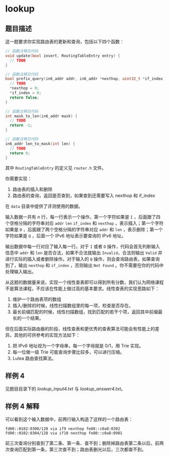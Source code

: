 # lookup

## 题目描述

这一题要求你实现路由表的更新和查询，包括以下四个函数：

```cpp
// 函数注释见代码
void update(bool insert, RoutingTableEntry entry) {
  // TODO
}

// 函数注释见代码
bool prefix_query(in6_addr addr, in6_addr *nexthop, uint32_t *if_index) {
  // TODO
  *nexthop = 0;
  *if_index = 0;
  return false;
}

// 函数注释见代码
int mask_to_len(in6_addr mask) {
  // TODO
  return -1;
}

// 函数注释见代码
in6_addr len_to_mask(int len) {
  // TODO
  return 0;
}
```

其中 `RoutingTableEntry` 的定义见 `router.h` 文件。

你需要实现：

1. 路由表的插入和删除
2. 路由表的查询，返回是否查到，如果查到还需要写入 nexthop 和 if_index

在 `data` 目录中提供了评测使用的数据。

输入数据一共有 $n$ 行，每一行表示一个操作，第一个字符如果是 `I` ，后面跟了四个空格分隔的字符串对应 `addr` `len` `if_index` 和 `nexthop` ，表示插入；第一个字符如果是 `D` ，后面跟了两个空格分隔的字符串对应 `addr` 和 `len` ，表示删除；第一个字符如果是 `Q` ，后面一个 IPv6 地址表示要查询的 IPv6 地址。

输出数据中每一行对应了输入每一行。对于 `I` 或者 `D` 操作，代码会首先判断输入信息中 `addr` 和 `len` 是否合法，如果不合法就输出 `Invalid`，合法则输出 `Valid` 并进行实际的插入或者删除操作。对于输入的 `Q` 操作，则会查询路由表，如果查询到了，输出 `nexthop` 和 `if_index` ，否则输出 `Not Found` 。你不需要在你的代码中处理输入输出。

从这题的数据量来说，实现一个线性查表即可以得到所有分数，我们认为网络课程不是算法课程，不应该在性能上做过高的基本要求。线性查表的实现思路如下：

1. 维护一个路由表项的数组
2. 插入/删除的时候，线性扫描数组里的每一项，检查是否存在。
3. 最长前缀匹配的时候，线性扫描数组，找到匹配的若干个项，返回其中前缀最长的一个结果。

但在后面实际路由器的阶段，线性查表和更优秀的查表算法可能会有性能上的差异。其他的可供参考的实现方法如下：

1. 把 IPv6 地址视为一个字母串，每一个字母就是 0/1，用 Trie 实现。
2. 每一位做一级 Trie 可能查询步骤比较多，可以进行压缩。
3. Lulea 路由查找算法。

## 样例 4

见题目目录下的 *lookup_input4.txt* 与 *lookup_answer4.txt*。

## 样例 4 解释

可以看到这个输入数据中，前两行输入构造了这样的一个路由表：

```text
fd00::0102:0300/120 via if9 nexthop fe80::c0a8:0302
fd00::0102:0304/128 via if10 nexthop fe80::c0a8:0901
```

前三次查询分别查到了第二条、第一条、查不到；删除掉路由表第二条以后，前两次查询匹配到第一条，第三次查不到；路由表删光以后，三次都查不到。
